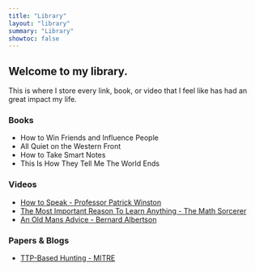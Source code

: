 ```yaml
---
title: "Library"
layout: "library"
summary: "Library"
showtoc: false
---
```

## Welcome to my library. 

This is where I store every link, book, or video that I feel like has had an great impact my life.

### Books

- How to Win Friends and Influence People
- All Quiet on the Western Front
- How to Take Smart Notes
- This Is How They Tell Me The World Ends

### Videos

- [How to Speak - Professor Patrick Winston](https://www.youtube.com/watch?v=Unzc731iCUY)
- [The Most Important Reason To Learn Anything - The Math Sorcerer](https://www.youtube.com/watch?v=u1rRF0lP0Ws)
- [An Old Mans Advice - Bernard Albertson](https://www.youtube.com/watch?v=9fvETktnaRw)

### Papers & Blogs

- [TTP-Based Hunting - MITRE](https://www.mitre.org/sites/default/files/2021-11/prs-19-3892-ttp-based-hunting.pdf)